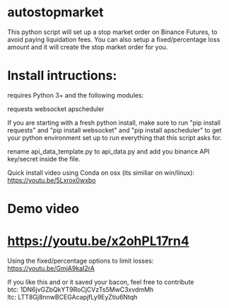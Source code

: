 # autostopmarket
This python script will set up a stop market order on Binance Futures, to avoid paying liquidation fees.
You can also setup a fixed/percentage loss amount and it will create the stop market order for you.

# Install intructions:

requires Python 3+ and the following modules:

requests
websocket
apscheduler

If you are starting with a fresh python install, make sure to run "pip install requests" and "pip install websocket" and "pip install apscheduler" to get your python environment set up to run everything that this script asks for.

rename api_data_template.py to api_data.py and add you binance API key/secret inside the file.

Quick install video using Conda on osx (its similiar on win/linux): https://youtu.be/5Lxrox0wxbo 


# Demo video
https://youtu.be/x2ohPL17rn4
=======

Using the fixed/percentage options to limit losses:
https://youtu.be/GmjA9kaI2rA


If you like this and or it saved your bacon, feel free to contribute<br/>
btc: 1DN6jvGZbQkYT9RoCjCVzTs5MwC3xvdmMh<br/>
ltc: LTT8Gj8nnwBCEGAcapjfLy9EyZtiu6Ntqh
